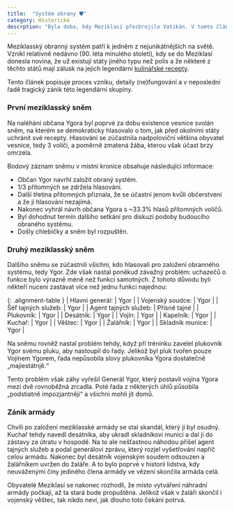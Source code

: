 ```yaml
---
title:  "Systém obrany 🛡️"
category: Historické
descrption: "Byla doba, kdy Meziklasí přezbrojilo Vatikán. V tomto článku se dozvíte jak to doopravdy bylo."
---
```


Meziklasský obranný systém patří k jedněm z nejunikátnějších na světě. Vznikl relativně nedávno (90. léta minulého století), kdy se do Meziklasí donesla novina, že už existují státy jiného typu než polis a že některé z těchto států mají zálusk na jejich legendární [kulinářské recepty](/clanky/#recepty).

Tento článek popisuje proces vzniku, detaily (ne)fungování a v neposlední řadě tragický zánik této legendární skupiny.

### První meziklasský sněm
Na naléhání občana Ygora byl poprvé za dobu existence vesnice svolán sněm, na kterém se demokraticky hlasovalo o tom, jak před okolními státy uchránit své recepty. Hlasování se zúčastnila nadpoloviční většina obyvatel vesnice, tedy 3 voliči, a poměrně zmatená žába, kterou však účast brzy omrzela. 

Bodový záznam sněmu v místní kronice obsahuje následující informace:
- Občan Ygor navrhl založit obraný systém. 
- 1/3 přítomných se zdržela hlasování.
- Další třetina přítomných přiznala, že se účastní jenom kvůli občerstvení a že ji hlasování nezajímá.
- Nakonec vyhrál návrh občana Ygora s ~33.3% hlasů přítomných voličů.
- Byl dohodnut termín dalšího setkání pro diskuzi podoby budoucího obraného systému.
- Došly chlebíčky a sněm byl rozpuštěn.

### Druhý meziklasský sněm
Dalšího sněmu se zúčastnili všichni, kdo hlasovali pro založení obranného systému, tedy Ygor. Zde však nastal poněkud závažný problém: uchazečů o funkce bylo výrazně méně než funkcí samotných. Z tohoto důvodu byli někteří nuceni zastávat více než jednu funkci najednou: 

{: .alignment-table }
| Hlavní generál: | Ygor |
| Vojenský soudce: | Ygor |
| Šéf tajných služeb: | Ygor |
| Agent tajných služeb: | Přísně tajné |
| Plukovník: | Ygor |
| Desátník: | Ygor |
| Vojín: | Ygor |
| Kapelník: | Ygor |
| Kuchař: | Ygor |
| Věštec: | Ygor |
| Žalářník: | Ygor |
| Skladník munice: | Ygor |

Na sněmu rovněž nastal problém tehdy, když při tréninku zavelel plukovník Ygor svému pluku, aby nastoupil do řady. Jelikož byl pluk tvořen pouze Vojínem Ygorem, řada nepůsobila slovy plukovníka Ygora dostatečně „majiestátnjě.“

Tento problém však záhy vyřešil Generál Ygor, který postavil vojína Ygora mezi dvě rovnoběžná zrcadla. Poté řada z některých úhlů působila „podstiatně impozjantněji“ a všichni mohli jít domů. 

### Zánik armády
Chvíli po založení meziklasské armády se stal skandál, který jí byl osudný. Kuchař tehdy navedl desátníka, aby ukradl skladníkovi munici a dal ji do zástavy za útratu v hospodě. Na to ale nešťastnou náhodou přišel agent tajných služeb a podal generálovi zprávu, který rozjel vyšetřování napříč celou armádu. Nakonec byl desátník vojenským soudem odsouzen a žalářníkem uvržen do žaláře. A to bylo poprvé v historii lidstva, kdy neuváženými činy jediného člena armády ve vězení skončila armáda celá.

Obyvatelé Meziklasí se nakonec rozhodli, že místo vytváření náhradní armády počkají, až ta stará bude propuštěna. Jelikož však v žaláři skončil i vojenský věštec, tak nikdo neví, jak dlouho toto čekání potrvá.
